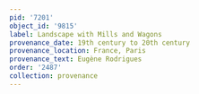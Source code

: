 ```yaml
---
pid: '7201'
object_id: '9815'
label: Landscape with Mills and Wagons
provenance_date: 19th century to 20th century
provenance_location: France, Paris
provenance_text: Eugène Rodrigues
order: '2487'
collection: provenance
---
```

